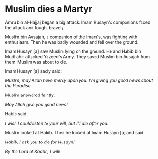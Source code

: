 Muslim dies a Martyr
====================

Amru bin al-Hajjaj began a big attack. Imam Husayn's companions faced
the attack and fought bravely.

Muslim bin Ausajah, a companion of the Imam's, was fighting with
enthusiasm. Then he was badly wounded and fell over the ground.

Imam Husayn [a] saw Muslim lying on the ground. He and Habib bin
Mudhahir attacked Yazeed's Army. They saved Muslim bin Ausajah from
them. Muslim was about to die.

Imam Husayn [a] sadly said:

*Muslim, may Allah have mercy upon you. I'm giving you good news about
the Paradise.*

Muslim answered faintly:

*May Allah give you good news!*

Habib said:

*I wish I could listen to your will, but I'll die after you.*

Muslim looked at Habib. Then he looked at Imam Husayn [a] and said:

*Habib, I ask you to die for Husayn!*

*By the Lord of Kaaba, I will!*


